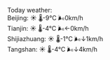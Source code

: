 Today weather:  
Beijing: ☀️ 🌡️-9°C 🌬️0km/h  
Tianjin: ☀️ 🌡️-4°C 🌬️←0km/h  
Shijiazhuang: ☀️ 🌡️-1°C 🌬️↓1km/h  
Tangshan: ☀️ 🌡️-4°C 🌬️↓4km/h  
